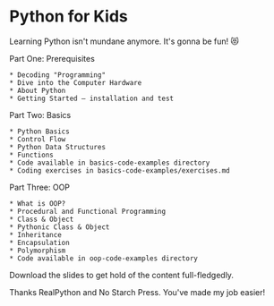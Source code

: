 # Python for Kids 

Learning Python isn't mundane anymore. It's gonna be fun! 😻

Part One: Prerequisites

    * Decoding "Programming"
    * Dive into the Computer Hardware
    * About Python
    * Getting Started — installation and test

Part Two: Basics

    * Python Basics
    * Control Flow
    * Python Data Structures
    * Functions
    * Code available in basics-code-examples directory
    * Coding exercises in basics-code-examples/exercises.md

Part Three: OOP

    * What is OOP?
    * Procedural and Functional Programming
    * Class & Object
    * Pythonic Class & Object
    * Inheritance
    * Encapsulation
    * Polymorphism
    * Code available in oop-code-examples directory

Download the slides to get hold of the content full-fledgedly.

Thanks RealPython and No Starch Press. You've made my job easier!

